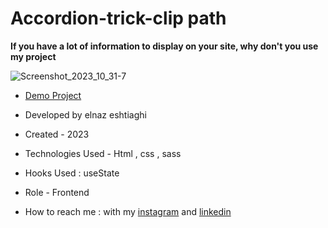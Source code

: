 # Accordion-trick-clip path
**If you have a lot of information to display on your site, why don't you use my project**

![Screenshot_2023_10_31-7](https://github.com/elnaz-eshtiaghi/clip-path/assets/146030206/66228749-0b05-483b-bab1-f15a0ac6ba6c)
- [Demo Project]( https://elnaz-eshtiaghi.github.io/clip-path/)

- Developed by elnaz eshtiaghi

- Created - 2023

- Technologies Used - Html , css , sass

- Hooks Used : useState 

- Role - Frontend

- How to reach me : with my [instagram](https://www.instagram.com/elnaz_eshtiaghi) and [linkedin](https://www.linkedin.com/in/elnaz-eshtiaghi-936832290/)
